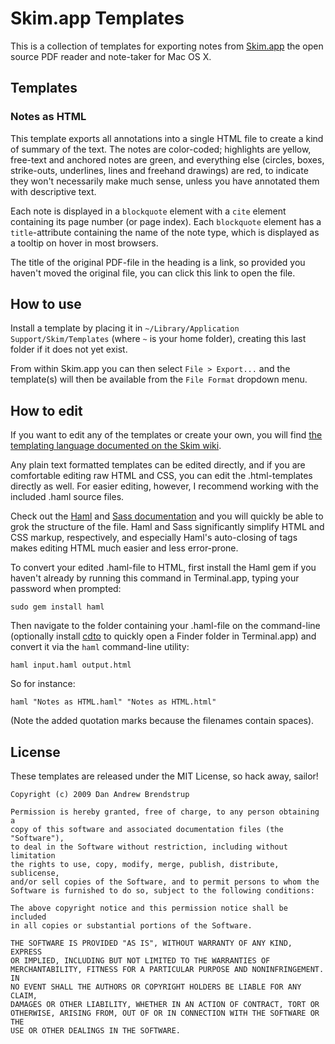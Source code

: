 # Skim.app Templates #

This is a collection of templates for exporting notes from [Skim.app](http://skim-app.sourceforge.net/) the open source PDF reader and note-taker for Mac OS X.

## Templates ##

### Notes as HTML ###

This template exports all annotations into a single HTML file to create a kind of summary of the text. The notes are color-coded; highlights are yellow, free-text and anchored notes are green, and everything else (circles, boxes, strike-outs, underlines, lines and freehand drawings) are red, to indicate they won't necessarily make much sense, unless you have annotated them with descriptive text. 

Each note is displayed in a `blockquote` element with a `cite` element containing its page number (or page index). Each `blockquote` element has a `title`-attribute containing the name of the note type, which is displayed as a tooltip on hover in most browsers.

The title of the original PDF-file in the heading is a link, so provided you haven't moved the original file, you can click this link to open the file.

## How to use ##

Install a template by placing it in `~/Library/Application Support/Skim/Templates` (where `~` is your home folder), creating this last folder if it does not yet exist.

From within Skim.app you can then select `File > Export...` and the template(s) will then be available from the `File Format` dropdown menu.

## How to edit ##

If you want to edit any of the templates or create your own, you will find [the templating language documented on the Skim wiki](http://sourceforge.net/apps/mediawiki/skim-app/index.php?title=Templates).

Any plain text formatted templates can be edited directly, and if you are comfortable editing raw HTML and CSS, you can edit the .html-templates directly as well. For easier editing, however, I recommend working with the included .haml source files.

Check out the [Haml](http://haml-lang.com/) and [Sass documentation](http://sass-lang.com/) and you will quickly be able to grok the structure of the file. Haml and Sass significantly simplify HTML and CSS markup, respectively, and especially Haml's auto-closing of tags makes editing HTML much easier and less error-prone.

To convert your edited .haml-file to HTML, first install the Haml gem if you haven't already by running this command in Terminal.app, typing your password when prompted:

    sudo gem install haml

Then navigate to the folder containing your .haml-file on the command-line (optionally install [cdto](http://code.google.com/p/cdto/) to quickly open a Finder folder in Terminal.app) and convert it via the `haml` command-line utility:

    haml input.haml output.html

So for instance:

    haml "Notes as HTML.haml" "Notes as HTML.html"

(Note the added quotation marks because the filenames contain spaces).

## License ##

These templates are released under the MIT License, so hack away, sailor!

    Copyright (c) 2009 Dan Andrew Brendstrup

    Permission is hereby granted, free of charge, to any person obtaining a
    copy of this software and associated documentation files (the "Software"),
    to deal in the Software without restriction, including without limitation
    the rights to use, copy, modify, merge, publish, distribute, sublicense,
    and/or sell copies of the Software, and to permit persons to whom the
    Software is furnished to do so, subject to the following conditions:
    
    The above copyright notice and this permission notice shall be included
    in all copies or substantial portions of the Software.
    
    THE SOFTWARE IS PROVIDED "AS IS", WITHOUT WARRANTY OF ANY KIND, EXPRESS
    OR IMPLIED, INCLUDING BUT NOT LIMITED TO THE WARRANTIES OF
    MERCHANTABILITY, FITNESS FOR A PARTICULAR PURPOSE AND NONINFRINGEMENT. IN
    NO EVENT SHALL THE AUTHORS OR COPYRIGHT HOLDERS BE LIABLE FOR ANY CLAIM,
    DAMAGES OR OTHER LIABILITY, WHETHER IN AN ACTION OF CONTRACT, TORT OR
    OTHERWISE, ARISING FROM, OUT OF OR IN CONNECTION WITH THE SOFTWARE OR THE
    USE OR OTHER DEALINGS IN THE SOFTWARE.